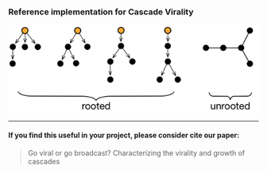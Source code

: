 ### Reference implementation for Cascade Virality




![Rooted vs unrooted cascades](cascade_example.png)




----
#### If you find this useful in your project, please consider cite our paper:
> Go viral or go broadcast? Characterizing the virality and growth of cascades
